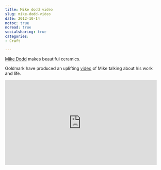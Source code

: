 ```yaml
---
title: Mike dodd video
slug: mike-dodd-video
date: 2012-10-14
notoc: true
noread: true
socialsharing: true
categories: 
- Craft

---
```

[Mike Dodd][studiopottery] makes beautiful ceramics.

Goldmark have produced an uplifting [video][goldmarkart] of Mike talking about his work and life.

<div class="flex-video widescreen vimeo">
<iframe src="https://player.vimeo.com/video/37598421" width="500" height="281" frameborder="0" webkitallowfullscreen mozallowfullscreen allowfullscreen></iframe>
</div>

[goldmarkart]: http://www.goldmarkart.com/scholarship/mike-dodd-potter-film/
[studiopottery]: http://www.studiopottery.co.uk/profile/Mike/Dodd
